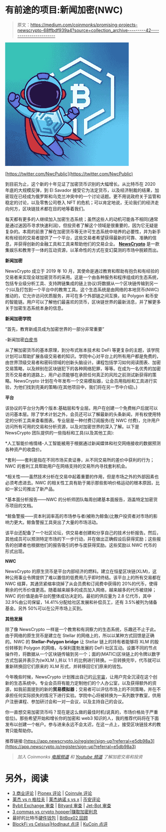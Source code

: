 # 有前途的项目:新闻加密(NWC)

> 原文：<https://medium.com/coinmonks/promising-projects-newscrypto-68ffbdf939a4?source=collection_archive---------42----------------------->

![](img/e2c3d64d193d5f03d7dd27062641f06f.png)

[https://twitter.com/NwcPublic](https://twitter.com/NwcPublic)

到目前为止，这个新的十年见证了加密货币识别的大幅增长。从比特币在 2020 年底的大规模反弹，到 El Savador 接受它为法定货币，以及经济制裁的结果，加密现在已经成为俄罗斯和乌克兰冲突中的一个讨论话题。更不用说政府关于监管和稳定的讨论，以及零售公司卷入 NFT 的危机；可以肯定地说，无论我们的经济走向何方，区块链技术都在目的地等着我们。

每天都有更多的人继续加入加密生态系统；虽然这些人的动机可能各不相同(通常是通过迷因币寻求快速利润)，但投资者了解这个领域是很重要的，因为它无疑是复杂的。本周的前景了解在加密货币等无许可生态系统中培养的必要性，并为新手和有经验的交易者提供了一个平台，这些交易者希望获得最新的可靠、准确的信息，并获得创新的金融工具和工具来帮助他们的交易企业。 [**NewsCrypto**](https://app.newscrypto.io) 是一款集娱乐和教育于一体的互动资源，以革命性的方式在变幻莫测的市场中脱颖而出。

**新闻加密**

NewsCrypto 成立于 2019 年 10 月，其使命是通过教育和帮助有抱负和有经验的交易者来实现全球加密货币的采用。这是一个由各种服务和程序组成的生态系统，包括专业级分析工具、支持跨链集成的链上协议(将数据从一个区块链传输到另一个)以及打包到一个平台中的教育工具。这个生态系统是由网络的本地货币(NWC)推动的，它允许访问优质服务，并可在多个外部链之间互换，如 Polygon 和币安的智能链。用户可以了解他们最喜欢的货币，区块链世界的最新消息，并了解更多关于加密生态系统本身的信息。

**新闻加密学院**

“首先，教育新成员成为加密世界的一部分非常重要”

-新闻加密[白皮书](https://newscrypto.io/whitepaper.pdf)

从了解加密货币的基本原理，到分布式账本技术和 DeFi 等更复杂的主题，该学院计划可以帮助扩展各级交易者的知识。学院中心对平台上的所有用户都是免费的，由世界顶级交易者和密码领域的创新头脑设计。课程包括学习如何阅读图表、加密交易策略，以及辨别在区块链犯下的各种网络犯罪，等等。在成为一名优秀的加密货币交易者的道路上，用户必须能够在承担任何真正的风险之前测试新获得的策略。NewsCrypto 计划在今年发布一个交易模拟器，让会员用指标和工具进行实验，为他们找到完美的策略(在其他项目中，我们将在另一节中介绍)。)

**平台**

该协议的平台分为两个版本:基础层和专业层。用户在创建一个免费帐户后就可以访问基本层。除了学术计划之外，会员还可以了解最新的头条新闻，并有权使用特定的分析工具来查看图表。专业层是一种付费订阅服务(在 NWC 付费)，允许用户访问所有可用的交易和分析资源，以及对加密世界的深入了解。以下是 NewsCrypto 团队提供的一些指标和工具(以及其他工具):

*人工智能价格情绪-人工智能被用于根据通过新闻媒体和社交网络接收的数据预测各种资产的收盘价。

*套利——套利是指在不同市场买卖证券，从不同交易所的差价中获利的行为；NWC 的套利工具帮助用户在网络支持的交易所内寻找套利机会。

*相关性——虽然技术分析在交易中起着重要的作用，但是市场之外的外部因素也必须考虑进去。NWC 的相关性工具有助于揭示那些影响价格运动的根本原因，比如一家公司推出了新产品。

*基本面分析报告——NWC 的分析师团队每周创建基本面报告，涵盖特定加密货币项目的文档。

*鲸鱼警报——资本利润率高的市场参与者(被称为鲸鱼)比散户投资者对市场的影响力更大。鲸鱼警报工具突出了大量的市场活动。

该平台还配备了一个社区论坛，供交易者创建和分享自己的技术分析报告。然后，其他成员可以预测特定市场的下一步行动，并在做出正确假设后获得奖励；这些报告的创建者也根据他们的报告吸引的参与度获得奖励。这些奖励以 NWC 代币的形式出现。

**NWC**

NewsCrypto 的原生货币是平台内部经济的燃料。建立在恒星区块链(XLM)，这种公用事业令牌提供了难以置信的低费用几乎即时终结。该平台上的所有交易都在 NWC 结算，其通货紧缩率烧掉了从会员费和订阅费中获得的 20%的代币，使得剩余的代币价值更高。随着越来越多的成员加入网络，越来越多的代币被烧掉；NWC 的价值是由平台的整体成功决定的。最初的供应量为 2.8 亿代币，其中 32.9%由公司保留，14.41%分配给社区发展和补偿员工，还有 3.5%被列为储备基金。另外 50%可以在公开市场上买到。

**其他发展**

除了像 NewsCrypto 一样是一个教育和有洞察力的生态系统，乐趣还不止于此。由于网络的原生货币是建立在 Stellar 的网络上的，所以以某种方式回馈是正确的。NWC 的 **Stellar-Polygon bridge** 让 Stellar 链上的持有者能够将 XLM 的股份转移到 Polygon 的网络，与保利蓬勃发展的 DeFi 社区互动。设置不同的节点操作符，将数据从一个区块链传输到另一个；面的(MATIC)区块链上的令牌以数字方式包装并表示为(wXLM ),并以 1:1 的比例进行转换。一旦转换完毕，代币就可以重新转换回它们原来的 XLM 形式，并转移回它们原来的钱包。

今年晚些时候，NewsCrypto 计划推出自己的[元宇宙](https://newscrypto.io/metaverse)，让用户完全沉浸在这个创新的生态系统中。专业会员将有能力定制他们的个人办公室，以及获得额外的资源，如我前面提到的新的**贸易模拟器**；交易者可以评估市场上的不同策略，并在不承担任何实际损失的情况下进行实验。学院中心将被转换为一系列数字教室，供用户注册课程、参加研讨会和一对一会议，以及主持自己的会议。

你一直想交易加密货币吗？现在是这么做的最佳时机(说真的，市场价格处于严重低位)。那些希望开始和增长你的加密和 web3 知识的人，我的推荐代码将在下面发布以创建一个帐户。参与进来永远不会太迟，在这一点上，接受区块链技术的教育只能帮助你。

推荐链接:[https://app.newscrypto.io/register/sign-up?referral=e5db98a3](https://app.newscrypto.io/register/sign-up?referral=e5db98a3)

> *加入 Coinmonks* [*电报频道*](https://t.me/coincodecap) *和* [*Youtube 频道*](https://www.youtube.com/c/coinmonks/videos) *了解加密交易和投资*

# 另外，阅读

*   [3 商业评论](/coinmonks/3commas-review-an-excellent-crypto-trading-bot-2020-1313a58bec92) | [Pionex 评论](https://coincodecap.com/pionex-review-exchange-with-crypto-trading-bot) | [Coinrule 评论](/coinmonks/coinrule-review-2021-a-beginner-friendly-crypto-trading-bot-daf0504848ba)
*   [莱杰 vs n 格拉夫](/coinmonks/ledger-vs-ngrave-zero-7e40f0c1d694) | [莱杰纳诺 s vs x](/coinmonks/ledger-nano-s-vs-x-battery-hardware-price-storage-59a6663fe3b0) | [币安评论](/coinmonks/binance-review-ee10d3bf3b6e)
*   [Bybit Exchange 审查](/coinmonks/bybit-exchange-review-dbd570019b71) | [Bityard 审查](https://coincodecap.com/bityard-reivew) | [Jet-Bot 审查](https://coincodecap.com/jet-bot-review)
*   [3 commas vs crypto hopper](/coinmonks/3commas-vs-pionex-vs-cryptohopper-best-crypto-bot-6a98d2baa203)|[赚取加密利息](/coinmonks/earn-crypto-interest-b10b810fdda3)
*   最好的比特币[硬件钱包](/coinmonks/hardware-wallets-dfa1211730c6) | [BitBox02 回顾](/coinmonks/bitbox02-review-your-swiss-bitcoin-hardware-wallet-c36c88fff29)
*   [BlockFi vs Celsius](/coinmonks/blockfi-vs-celsius-vs-hodlnaut-8a1cc8c26630)|[Hodlnaut 点评](/coinmonks/hodlnaut-review-best-way-to-hodl-is-to-earn-interest-on-your-bitcoin-6658a8c19edf) | [KuCoin 点评](https://coincodecap.com/kucoin-review)